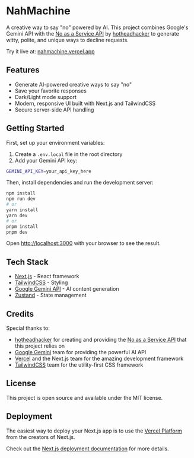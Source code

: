 # NahMachine

A creative way to say "no" powered by AI. This project combines Google's Gemini API with the [No as a Service API](https://naas.isalman.dev/no) by [hotheadhacker](https://github.com/hotheadhacker) to generate witty, polite, and unique ways to decline requests.

Try it live at: [nahmachine.vercel.app](https://nahmachine.vercel.app)

## Features

- Generate AI-powered creative ways to say "no"
- Save your favorite responses
- Dark/Light mode support
- Modern, responsive UI built with Next.js and TailwindCSS
- Secure server-side API handling

## Getting Started

First, set up your environment variables:

1. Create a `.env.local` file in the root directory
2. Add your Gemini API key:
```bash
GEMINI_API_KEY=your_api_key_here
```

Then, install dependencies and run the development server:

```bash
npm install
npm run dev
# or
yarn install
yarn dev
# or
pnpm install
pnpm dev
```

Open [http://localhost:3000](http://localhost:3000) with your browser to see the result.

## Tech Stack

- [Next.js](https://nextjs.org/) - React framework
- [TailwindCSS](https://tailwindcss.com) - Styling
- [Google Gemini API](https://ai.google.dev/) - AI content generation
- [Zustand](https://zustand-demo.pmnd.rs/) - State management

## Credits

Special thanks to:
- [hotheadhacker](https://github.com/hotheadhacker) for creating and providing the [No as a Service API](https://github.com/hotheadhacker/no-as-a-service) that this project relies on
- [Google Gemini](https://ai.google.dev/) team for providing the powerful AI API
- [Vercel](https://vercel.com) and the Next.js team for the amazing development framework
- [TailwindCSS](https://tailwindcss.com) team for the utility-first CSS framework

## License

This project is open source and available under the MIT license.

## Deployment

The easiest way to deploy your Next.js app is to use the [Vercel Platform](https://vercel.com/new?utm_medium=default-template&filter=next.js&utm_source=create-next-app&utm_campaign=create-next-app-readme) from the creators of Next.js.

Check out the [Next.js deployment documentation](https://nextjs.org/docs/app/building-your-application/deploying) for more details.
